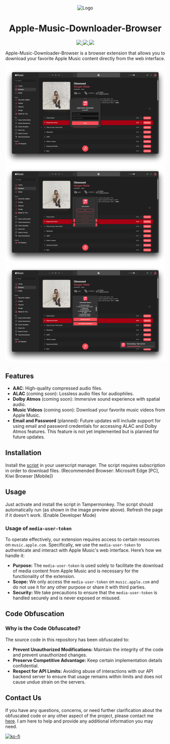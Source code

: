 <p align="center">
  <img src="https://music.apple.com/assets/favicon/favicon-180.png" alt="Logo" />
</p>

<h1 align="center">Apple-Music-Downloader-Browser</h1>

<p align="center">
  <a href="https://t.me/JemPH/"> 
    <img
      src="https://img.shields.io/badge/TELEGRAM-blue.svg?style=for-the-badge&logo=telegram&logoColor=white&labelColor=000000&logoWidth=20">
  </a>
  <a href="https://raw.githubusercontent.com/JemPH/Apple-Music-Downloader-Browser/main/apple-music-downloader.user.js"> 
    <img
      src="https://img.shields.io/badge/TAMPERMONKEY-grey.svg?style=for-the-badge&logo=tampermonkey&logoColor=white&labelColor=000000&logoWidth=20">
   </a>
  <a href="https://phcorner.net/members/jemph.1522390/"> 
    <img
      src="https://img.shields.io/badge/PH-PHCORNER-red.svg?style=for-the-badge&logo=&logoColor=white&labelColor=000000&logoWidth=20">
  </a>
</p>

<p align="center">
  Apple-Music-Downloader-Browser is a browser extension that allows you to download your favorite Apple Music content directly from the web interface.
</p>

<p align="left">
  <img src="https://raw.githubusercontent.com/JemPH/Apple-Music-Downloader-Browser/main/assets/preview-1.png" alt="image"/>
  <img src="https://raw.githubusercontent.com/JemPH/Apple-Music-Downloader-Browser/main/assets/preview-2.png" alt="image"/>
  <img src="https://raw.githubusercontent.com/JemPH/Apple-Music-Downloader-Browser/main/assets/preview-3.png" alt="image"/>
</p>

## Features

- **AAC**: High-quality compressed audio files.
- **ALAC** (coming soon): Lossless audio files for audiophiles.
- **Dolby Atmos** (coming soon): Immersive sound experience with spatial audio.
- **Music Videos** (coming soon): Download your favorite music videos from Apple Music.
- **Email and Password** (planned): Future updates will include support for using email and password credentials for accessing ALAC and Dolby Atmos features. This feature is not yet implemented but is planned for future updates.

## Installation
   Install the [script](https://raw.githubusercontent.com/JemPH/Apple-Music-Downloader-Browser/main/apple-music-downloader.user.js) in your userscript manager. The script requires subscription in order to download files. (Recommended Browser: Microsoft Edge [PC], Kiwi Browser [Mobile])

## Usage
  Just activate and install the script in Tampermonkey. The script should automatically run (as shown in the image preview above). Refresh the page if it doesn't work. (Enable Developer Mode)

### Usage of `media-user-token`
To operate effectively, our extension requires access to certain resources on `music.apple.com`. Specifically, we use the `media-user-token` to authenticate and interact with Apple Music's web interface. Here’s how we handle it:

- **Purpose:** The `media-user-token` is used solely to facilitate the download of media content from Apple Music and is necessary for the functionality of the extension.
- **Scope:** We only access the `media-user-token` on `music.apple.com` and do not use it for any other purpose or share it with third parties.
- **Security:** We take precautions to ensure that the `media-user-token` is handled securely and is never exposed or misused.

## Code Obfuscation
### Why is the Code Obfuscated?
The source code in this repository has been obfuscated to:
- **Prevent Unauthorized Modifications:** Maintain the integrity of the code and prevent unauthorized changes.
- **Preserve Competitive Advantage:** Keep certain implementation details confidential.
- **Respect for API Limits:** Avoiding abuse of interactions with our API backend server to ensure that usage remains within limits and does not cause undue strain on the servers.

## Contact Us
If you have any questions, concerns, or need further clarification about the obfuscated code or any other aspect of the project, please contact me [here](https://t.me/JemPH). I am here to help and provide any additional information you may need.


<p align="left">
  <a href="https://ko-fi.com/O4O3D65S3">
    <img src="https://ko-fi.com/img/githubbutton_sm.svg" alt="ko-fi" />
  </a>
</p>
